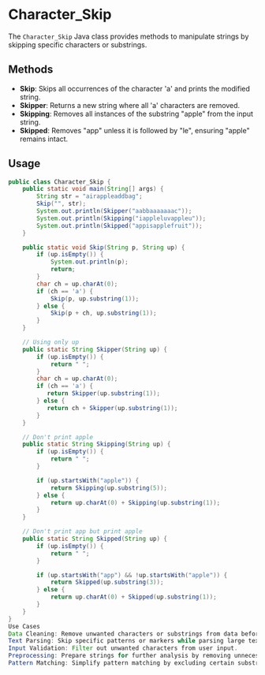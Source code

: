 # Character_Skip

The `Character_Skip` Java class provides methods to manipulate strings by skipping specific characters or substrings.

## Methods

- **Skip**: Skips all occurrences of the character 'a' and prints the modified string.
- **Skipper**: Returns a new string where all 'a' characters are removed.
- **Skipping**: Removes all instances of the substring "apple" from the input string.
- **Skipped**: Removes "app" unless it is followed by "le", ensuring "apple" remains intact.

## Usage

```java
public class Character_Skip {
    public static void main(String[] args) {
        String str = "airappleaddbag";
        Skip("", str);
        System.out.println(Skipper("aabbaaaaaaac"));
        System.out.println(Skipping("iappleluvappleu"));
        System.out.println(Skipped("appisapplefruit"));
    }

    public static void Skip(String p, String up) {
        if (up.isEmpty()) {
            System.out.println(p);
            return;
        }
        char ch = up.charAt(0);
        if (ch == 'a') {
            Skip(p, up.substring(1));
        } else {
            Skip(p + ch, up.substring(1));
        }
    }

    // Using only up
    public static String Skipper(String up) {
        if (up.isEmpty()) {
            return " ";
        }
        char ch = up.charAt(0);
        if (ch == 'a') {
           return Skipper(up.substring(1));
        } else {
           return ch + Skipper(up.substring(1));
        }
    }

    // Don't print apple
    public static String Skipping(String up) {
        if (up.isEmpty()) {
            return " ";
        }

        if (up.startsWith("apple")) {
            return Skipping(up.substring(5));
        } else {
            return up.charAt(0) + Skipping(up.substring(1));
        }
    }

    // Don't print app but print apple
    public static String Skipped(String up) {
        if (up.isEmpty()) {
            return " ";
        }

        if (up.startsWith("app") && !up.startsWith("apple")) {
            return Skipped(up.substring(3));
        } else {
            return up.charAt(0) + Skipped(up.substring(1));
        }
    }
}
Use Cases
Data Cleaning: Remove unwanted characters or substrings from data before processing.
Text Parsing: Skip specific patterns or markers while parsing large text files.
Input Validation: Filter out unwanted characters from user input.
Preprocessing: Prepare strings for further analysis by removing unnecessary parts.
Pattern Matching: Simplify pattern matching by excluding certain substrings from consideration.
